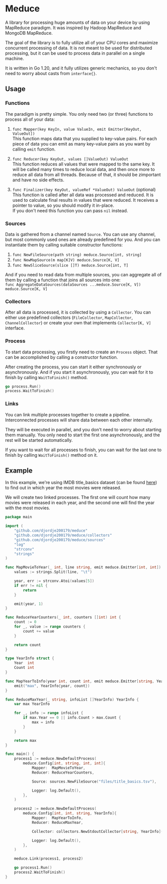 # Meduce

A library for processing huge amounts of data on your device by using 
MapReduce paradigm. It was inspired by Hadoop MapReduce and MongoDB MapReduce.

The goal of the library is to fully utilize all of your CPU cores
and maximize concurrent processing of data. It is not meant to be
used for distributed processing, but it can be used to process data
in parallel on a single machine.

It is written in Go 1.20, and it fully utilizes generic mechanics, 
so you don't need to worry about casts from `interface{}`.

## Usage

### Functions
The paradigm is pretty simple. You only need two (or three) functions to process
all of your data:

1. `func Mapper(key KeyIn, value ValueIn, emit Emitter[KeyOut, ValueOut])`  
This function maps data that you supplied to key-value pairs. 
For each piece of data you can emit as many key-value pairs 
as you want by calling `emit` function. 

2. `func Reducer(key KeyOut, values []ValueOut) ValueOut`  
This function reduces all values that were mapped to the same key. 
It will be called many times to reduce local data, and then once more to reduce
all data from all threads. Because of that, it should be zimportant and 
have no side effects.

3. `func Finalizer(key KeyOut, valueRef *ValueOut) ValueOut` (optional)  
This function is called after all data was processed and reduced. It is used to 
calculate final results in values that were reduced. It receives a pointer to value,
so you should modify it in-place.  
If you don't need this function you can pass `nil` instead.

### Sources
Data is gathered from a channel named `Source`. You can use any channel, but most
commonly used ones are already predefined for you. And you can instantiate them
by calling suitable constructor functions:
1.	`func NewFileSource(path string) meduce.Source[int, string]`
2.  `func NewMapSource(m map[K]V) meduce.Source[K, V]`
3.  `func NewSliceSource(slice []T) meduce.Source[int, T]`

And if you need to read data from multiple sources, you can aggregate all of them
by calling a function that joins all sources into one:   
`func AggregateDataSources(dataSources ...meduce.Source[K, V]) meduce.Source[K, V]`

### Collectors
After all data is processed, it is collected by using a `Collector`. You can either
use predefined collectors (`FileCollector`, `MapCollector`, `ChannelCollector`) or
create your own that implements `Collector[K, V]` interface.

### Process
To start data processing, you firstly need to create an `Process` object. 
That can be accomplished by calling a constructor function.

After creating the process, you can start it either synchronously or asynchronously. And if you
start it asynchronously, you can wait for it to finish by calling `WaitToFinish()` method.
```go
go process.Run()
process.WaitToFinish()
```

### Links
You can link multiple processes together to create a pipeline.
Interconnected processes will share data between each other internally.

They will be executed in parallel, and you don't need to worry about
starting them manually. 
You only need to start the first one asynchronously, and the rest 
will be started automatically.

If you want to wait for all processes to finish, you can wait for the
last one to finish by calling `WaitToFinish()` method on it.

## Example
In this example, we're using IMDB title_basics dataset (can be found [here](https://datasets.imdbws.com/)) 
to find out in which year the most movies were released. 

We will create two linked processes. 
The first one will count how many movies were released in each year,
and the second one will find the year with the most movies.

```go
package main

import (
	"github.com/djordje200179/meduce"
	"github.com/djordje200179/meduce/collectors"
	"github.com/djordje200179/meduce/sources"
	"log"
	"strconv"
	"strings"
)

func MapMovieToYear(_ int, line string, emit meduce.Emitter[int, int]) {
	values := strings.Split(line, "\t")

	year, err := strconv.Atoi(values[5])
	if err != nil {
		return
	}

	emit(year, 1)
}

func ReduceYearCounters(_ int, counters []int) int {
	count := 0
	for _, value := range counters {
		count += value
	}

	return count
}

type YearInfo struct {
	Year  int
	Count int
}

func MapYearToInfo(year int, count int, emit meduce.Emitter[string, YearInfo]) {
	emit("max", YearInfo{year, count})
}

func ReduceMaxYear(_ string, infoList []YearInfo) YearInfo {
	var max YearInfo

	for _, info := range infoList {
		if max.Year == 0 || info.Count > max.Count {
			max = info
		}
	}

	return max
}

func main() {
	process1 := meduce.NewDefaultProcess(
		meduce.Config[int, string, int, int]{
			Mapper:  MapMovieToYear,
			Reducer: ReduceYearCounters,

			Source: sources.NewFileSource("files/title_basics.tsv"),

			Logger: log.Default(),
		},
	)

	process2 := meduce.NewDefaultProcess(
		meduce.Config[int, int, string, YearInfo]{
			Mapper:  MapYearToInfo,
			Reducer: ReduceMaxYear,

			Collector: collectors.NewStdoutCollector[string, YearInfo](),

			Logger: log.Default(),
		},
	)

	meduce.Link(process1, process2)

	go process1.Run()
	process2.WaitToFinish()
}
```
